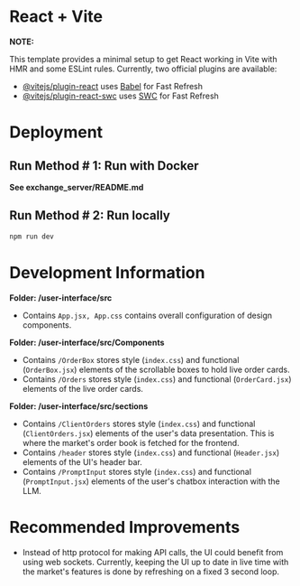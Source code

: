 # React + Vite 

**NOTE:** 

This template provides a minimal setup to get React working in Vite with HMR and some ESLint rules.
Currently, two official plugins are available:

- [@vitejs/plugin-react](https://github.com/vitejs/vite-plugin-react/blob/main/packages/plugin-react/README.md) uses [Babel](https://babeljs.io/) for Fast Refresh
- [@vitejs/plugin-react-swc](https://github.com/vitejs/vite-plugin-react-swc) uses [SWC](https://swc.rs/) for Fast Refresh

# Deployment

## Run Method \# 1: Run with Docker
**See exchange_server/README.md**

## Run Method \# 2: Run locally
```bash
npm run dev
```


# Development Information

**Folder: /user-interface/src**

- Contains `App.jsx, App.css` contains overall configuration of design components.

**Folder: /user-interface/src/Components**

- Contains `/OrderBox` stores style (`index.css`) and functional (`OrderBox.jsx`) elements of the scrollable boxes to hold live order cards.
- Contains `/Orders` stores style (`index.css`) and functional (`OrderCard.jsx`) elements of the live order cards.

**Folder: /user-interface/src/sections**

- Contains `/ClientOrders` stores style (`index.css`) and functional (`ClientOrders.jsx`) elements of the user's data presentation. This is where the market's order book is fetched for the frontend.
- Contains `/header` stores style (`index.css`) and functional (`Header.jsx`) elements of the UI's header bar.
- Contains `/PromptInput` stores style (`index.css`) and functional (`PromptInput.jsx`) elements of the user's chatbox interaction with the LLM.

# Recommended Improvements

- Instead of http protocol for making API calls, the UI could benefit from using web sockets. Currently,  keeping the UI up to date in live time with the market's features is done by refreshing on a fixed 3 second loop.
